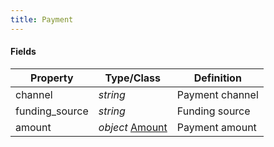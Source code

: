 ```yaml
---
title: Payment
---
```


#### Fields

| Property | Type/Class | Definition |
|----------| ---------- | ---------- |
| channel | *string* | Payment channel |
| funding_source | *string* | Funding source |
| amount | *object* [Amount](/Resources/Amount) | Payment amount |
